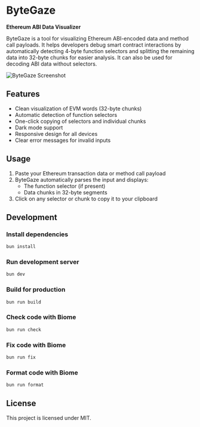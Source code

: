 # ByteGaze

**Ethereum ABI Data Visualizer**

ByteGaze is a tool for visualizing Ethereum ABI-encoded data and method call payloads. It helps developers debug smart contract interactions by automatically detecting 4-byte function selectors and splitting the remaining data into 32-byte chunks for easier analysis. It can also be used for decoding ABI data without selectors.

![ByteGaze Screenshot](https://via.placeholder.com/800x450)

## Features

- Clean visualization of EVM words (32-byte chunks)
- Automatic detection of function selectors
- One-click copying of selectors and individual chunks
- Dark mode support
- Responsive design for all devices
- Clear error messages for invalid inputs

## Usage

1. Paste your Ethereum transaction data or method call payload
2. ByteGaze automatically parses the input and displays:
    - The function selector (if present)
    - Data chunks in 32-byte segments
3. Click on any selector or chunk to copy it to your clipboard

## Development

### Install dependencies

```sh
bun install
```

### Run development server

```sh
bun dev
```

### Build for production

```sh
bun run build
```

### Check code with Biome

```sh
bun run check
```

### Fix code with Biome

```sh
bun run fix
```

### Format code with Biome

```sh
bun run format
```

## License

This project is licensed under MIT.
